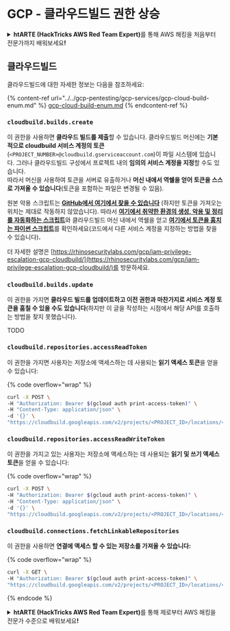 # GCP - 클라우드빌드 권한 상승

<details>

<summary><strong>htARTE (HackTricks AWS Red Team Expert)</strong>를 통해 AWS 해킹을 처음부터 전문가까지 배워보세요<strong>!</strong></summary>

HackTricks를 지원하는 다른 방법:

* 회사를 **HackTricks에서 광고하거나 HackTricks를 PDF로 다운로드**하려면 [**SUBSCRIPTION PLANS**](https://github.com/sponsors/carlospolop)를 확인하세요!
* [**공식 PEASS & HackTricks 스웨그**](https://peass.creator-spring.com)를 얻으세요.
* [**The PEASS Family**](https://opensea.io/collection/the-peass-family)를 발견하세요. 독점적인 [**NFTs**](https://opensea.io/collection/the-peass-family) 컬렉션입니다.
* 💬 [**Discord 그룹**](https://discord.gg/hRep4RUj7f) 또는 [**텔레그램 그룹**](https://t.me/peass)에 **참여**하거나 **Twitter** 🐦 [**@hacktricks_live**](https://twitter.com/hacktricks_live)**를** **팔로우**하세요.
* **Hacking 트릭을 공유하려면** [**HackTricks**](https://github.com/carlospolop/hacktricks) 및 [**HackTricks Cloud**](https://github.com/carlospolop/hacktricks-cloud) github 저장소에 PR을 제출하세요.

</details>

## 클라우드빌드

클라우드빌드에 대한 자세한 정보는 다음을 참조하세요:

{% content-ref url="../../gcp-pentesting/gcp-services/gcp-cloud-build-enum.md" %}
[gcp-cloud-build-enum.md](../../gcp-pentesting/gcp-services/gcp-cloud-build-enum.md)
{% endcontent-ref %}

### `cloudbuild.builds.create`

이 권한을 사용하면 **클라우드 빌드를 제출**할 수 있습니다. 클라우드빌드 머신에는 **기본적으로 cloudbuild 서비스 계정의 토큰**(`<PROJECT_NUMBER>@cloudbuild.gserviceaccount.com`)이 파일 시스템에 있습니다. 그러나 클라우드빌드 구성에서 프로젝트 내의 **임의의 서비스 계정을 지정**할 수도 있습니다.\
따라서 머신을 사용하여 토큰을 서버로 유출하거나 **머신 내에서 역쉘을 얻어 토큰을 스스로 가져올 수 있습니다**(토큰을 포함하는 파일은 변경될 수 있음).

원본 악용 스크립트는 [**GitHub에서 여기에서 찾을 수 있습니다**](https://github.com/RhinoSecurityLabs/GCP-IAM-Privilege-Escalation/blob/master/ExploitScripts/cloudbuild.builds.create.py) (하지만 토큰을 가져오는 위치는 제대로 작동하지 않았습니다). 따라서 [**여기에서 취약한 환경의 생성, 악용 및 정리를 자동화하는 스크립트**](https://github.com/carlospolop/gcp\_privesc\_scripts/blob/main/tests/f-cloudbuild.builds.create.sh)와 클라우드빌드 머신 내에서 역쉘을 얻고 [**여기에서 토큰을 훔치는 파이썬 스크립트**](https://github.com/carlospolop/gcp\_privesc\_scripts/blob/main/tests/f-cloudbuild.builds.create.py)를 확인하세요(코드에서 다른 서비스 계정을 지정하는 방법을 찾을 수 있습니다)**.**

더 자세한 설명은 [https://rhinosecuritylabs.com/gcp/iam-privilege-escalation-gcp-cloudbuild/](https://rhinosecuritylabs.com/gcp/iam-privilege-escalation-gcp-cloudbuild/)를 방문하세요.

### `cloudbuild.builds.update`

이 권한을 가지면 **클라우드 빌드를 업데이트하고 이전 권한과 마찬가지로 서비스 계정 토큰을 훔칠 수 있을 수도 있습니다**(하지만 이 글을 작성하는 시점에서 해당 API를 호출하는 방법을 찾지 못했습니다).

TODO

### `cloudbuild.repositories.accessReadToken`

이 권한을 가지면 사용자는 저장소에 액세스하는 데 사용되는 **읽기 액세스 토큰**을 얻을 수 있습니다:

{% code overflow="wrap" %}
```bash
curl -X POST \
-H "Authorization: Bearer $(gcloud auth print-access-token)" \
-H "Content-Type: application/json" \
-d '{}' \
"https://cloudbuild.googleapis.com/v2/projects/<PROJECT_ID>/locations/<LOCATION>/connections/<CONN_ID>/repositories/<repo-id>:accessReadToken"
```
### `cloudbuild.repositories.accessReadWriteToken`

이 권한을 가지고 있는 사용자는 저장소에 액세스하는 데 사용되는 **읽기 및 쓰기 액세스 토큰**을 얻을 수 있습니다:

{% code overflow="wrap" %}
```bash
curl -X POST \
-H "Authorization: Bearer $(gcloud auth print-access-token)" \
-H "Content-Type: application/json" \
-d '{}' \
"https://cloudbuild.googleapis.com/v2/projects/<PROJECT_ID>/locations/<LOCATION>/connections/<CONN_ID>/repositories/<repo-id>:accessReadWriteToken"
```
### `cloudbuild.connections.fetchLinkableRepositories`

이 권한을 사용하면 **연결에 액세스 할 수 있는 저장소를 가져올 수 있습니다:**

{% code overflow="wrap" %}
```bash
curl -X GET \
-H "Authorization: Bearer $(gcloud auth print-access-token)" \
"https://cloudbuild.googleapis.com/v2/projects/<PROJECT_ID>/locations/<LOCATION>/connections/<CONN_ID>:fetchLinkableRepositories"
```
{% endcode %}

<details>

<summary><strong>htARTE (HackTricks AWS Red Team Expert)</strong>를 통해 제로부터 AWS 해킹을 전문가 수준으로 배워보세요<strong>!</strong></summary>

HackTricks를 지원하는 다른 방법:

* **회사를 HackTricks에서 광고하거나 HackTricks를 PDF로 다운로드**하려면 [**SUBSCRIPTION PLANS**](https://github.com/sponsors/carlospolop)를 확인하세요!
* [**공식 PEASS & HackTricks 스웨그**](https://peass.creator-spring.com)를 얻으세요.
* [**The PEASS Family**](https://opensea.io/collection/the-peass-family)를 발견하세요. 독점적인 [**NFTs**](https://opensea.io/collection/the-peass-family) 컬렉션입니다.
* 💬 [**Discord 그룹**](https://discord.gg/hRep4RUj7f) 또는 [**텔레그램 그룹**](https://t.me/peass)에 **참여**하거나 **Twitter** 🐦 [**@hacktricks_live**](https://twitter.com/hacktricks_live)를 **팔로우**하세요.
* **HackTricks**와 [**HackTricks Cloud**](https://github.com/carlospolop/hacktricks-cloud) github 저장소에 PR을 제출하여 여러분의 해킹 기법을 공유하세요.

</details>
